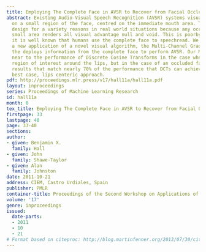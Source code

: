 ```yaml
---
title: Employing The Complete Face in AVSR to Recover from Facial Occlusions
abstract: Existing Audio-Visual Speech Recognition (AVSR) systems visually focus intensely
  on a small region of the face, centred on the immediate mouth area. This is poor
  design for a variety reasons in real world situations because any occlusion to this
  small area renders all visual advantage null and void. This is poorby design because
  it is well known that humans use the complete face to speechread. We demonstrate
  a new application of a novel visual algorithm, the Multi-Channel Gradient Model,
  the deploys information from the complete face to perform AVSR. Our MCGM model performs
  near to the performance of Discrete Cosine Transforms in the case where a small
  region of interest around the lips, but in the case of an occluded face we can achieve
  results that match nearly 70% of the performance that DCTs can achieve on the DCT
  best case, lips centeric approach.
pdf: http://proceedings.mlr.press/v17/hall11a/hall11a.pdf
layout: inproceedings
series: Proceedings of Machine Learning Research
id: hall11a
month: 0
tex_title: Employing The Complete Face in AVSR to Recover from Facial Occlusions
firstpage: 33
lastpage: 40
page: 33-40
sections: 
author:
- given: Benjamin X.
  family: Hall
- given: John
  family: Shawe-Taylor
- given: Alan
  family: Johnston
date: 2011-10-21
address: CIEM, Castro Urdiales, Spain
publisher: PMLR
container-title: Proceedings of the Second Workshop on Applications of Pattern Analysis
volume: '17'
genre: inproceedings
issued:
  date-parts:
  - 2011
  - 10
  - 21
# Format based on citeproc: http://blog.martinfenner.org/2013/07/30/citeproc-yaml-for-bibliographies/
---
```

